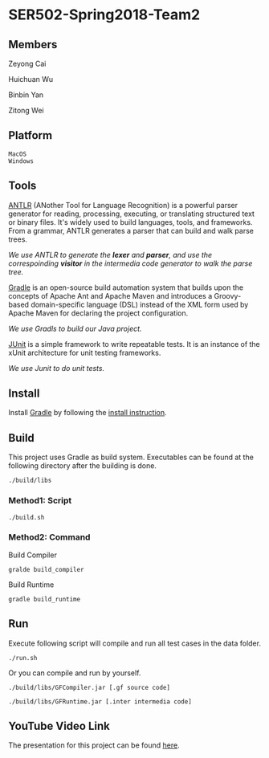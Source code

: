 # SER502-Spring2018-Team2

## Members

Zeyong Cai <br/>

Huichuan Wu <br/>

Binbin Yan <br/>

Zitong Wei <br/>

## Platform
```
MacOS
Windows
```

## Tools
[ANTLR](http://www.antlr.org) (ANother Tool for Language Recognition) is a powerful parser generator for reading, processing, executing, or translating structured text or binary files. It's widely used to build languages, tools, and frameworks. From a grammar, ANTLR generates a parser that can build and walk parse trees.

*We use ANTLR to generate the **lexer** and **parser**, and use the correspoinding **visitor** in the intermedia code generator to walk the parse tree.*

[Gradle](https://gradle.org/) is an open-source build automation system that builds upon the concepts of Apache Ant and Apache Maven and introduces a Groovy-based domain-specific language (DSL) instead of the XML form used by Apache Maven for declaring the project configuration.

*We use Gradls to build our Java project.*

[JUnit](https://junit.org/junit4/) is a simple framework to write repeatable tests. It is an instance of the xUnit architecture for unit testing frameworks.

*We use Junit to do unit tests.*

## Install

Install [Gradle](https://gradle.org/) by following the [install instruction](https://gradle.org/install/).

## Build
This project uses Gradle as build system.
Executables can be found at the following directory after the building is done.
```
./build/libs
```
### Method1: Script
```
./build.sh
```

### Method2: Command
Build Compiler
```
gralde build_compiler
```
Build Runtime
```
gradle build_runtime
```

## Run
Execute following script will compile and run all test cases in the data folder.
```
./run.sh
```
Or you can compile and run by yourself.
```
./build/libs/GFCompiler.jar [.gf source code]
```
```
./build/libs/GFRuntime.jar [.inter intermedia code]
```

## YouTube Video Link
The presentation for this project can be found [here](https://youtu.be/tl4U1tQNHRo).
